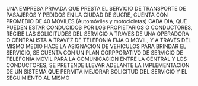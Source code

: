 UNA EMPRESA PRIVADA QUE PRESTA EL SERVICIO DE TRANSPORTE DE PASAJEROS  Y PEDIDOS EN LA CIUDAD DE SUCRE, CUENTA 
CON PROMEDIO DE 40 MOVILES (Automóviles y motocicletas) CADA DIA, QUE PUEDEN ESTAR CONDUCIDOS POR LOS PROPIETARIOS 
O CONDUCTORES, RECIBE LAS SOLICITUDES DEL SERVICIO A TRAVES DE UNA OPERADORA O CENTRALISTA A TRAVEZ DE TELEFONIA 
FIJA O MOVIL, Y A TRAVES DEL MISMO MEDIO HACE LA ASIGNACION DE VEHICULOS PARA BRINDAR EL SERVICIO, SE CUENTA CON 
UN PLAN CORPPORATIVO DE SERVICIO DE TELEFONIA MOVIL PARA LA COMUNICACIÓN ENTRE LA CENTRAL Y LOS CONDUCTORES, SE 
PRETENDE LLEVAR ADELANTE LA IMPLEMENTACION DE UN SISTEMA QUE PERMITA MEJORAR SOLICITUD DEL SERVICIO Y EL 
SEGUIMIENTO AL MISMO
